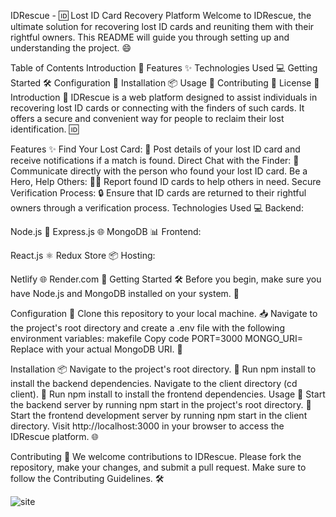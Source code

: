 IDRescue - 🆔 Lost ID Card Recovery Platform
Welcome to IDRescue, the ultimate solution for recovering lost ID cards and reuniting them with their rightful owners. This README will guide you through setting up and understanding the project. 😄

Table of Contents
Introduction 🚀
Features ✨
Technologies Used 💻
Getting Started 🛠️
Configuration 🔧
Installation 📦
Usage 🚀
Contributing 🤝
License 📝
Introduction 🚀
IDRescue is a web platform designed to assist individuals in recovering lost ID cards or connecting with the finders of such cards. It offers a secure and convenient way for people to reclaim their lost identification. 🆔

Features ✨
Find Your Lost Card: 📑 Post details of your lost ID card and receive notifications if a match is found.
Direct Chat with the Finder: 💬 Communicate directly with the person who found your lost ID card.
Be a Hero, Help Others: 🦸‍♂️ Report found ID cards to help others in need.
Secure Verification Process: 🔒 Ensure that ID cards are returned to their rightful owners through a verification process.
Technologies Used 💻
Backend:

Node.js 🚀
Express.js 🌐
MongoDB 📊
Frontend:

React.js ⚛️
Redux Store 📦
Hosting:

Netlify 🌐
Render.com 🚀
Getting Started 🛠️
Before you begin, make sure you have Node.js and MongoDB installed on your system. 📝

Configuration 🔧
Clone this repository to your local machine. 📥
Navigate to the project's root directory and create a .env file with the following environment variables:
makefile
Copy code
PORT=3000
MONGO_URI=<Your MongoDB Connection URI>
Replace <Your MongoDB Connection URI> with your actual MongoDB URI. 🔑

Installation 📦
Navigate to the project's root directory. 📂
Run npm install to install the backend dependencies.
Navigate to the client directory (cd client). 📂
Run npm install to install the frontend dependencies.
Usage 🚀
Start the backend server by running npm start in the project's root directory. 🚀
Start the frontend development server by running npm start in the client directory.
Visit http://localhost:3000 in your browser to access the IDRescue platform. 🌐

Contributing 🤝
We welcome contributions to IDRescue. Please fork the repository, make your changes, and submit a pull request. Make sure to follow the Contributing Guidelines. 🛠️


![site](https://github.com/AkyeampongAdomako/myIdresue/assets/147191471/cb47f02d-a3d8-4c76-ad5e-9d4d78708913)

